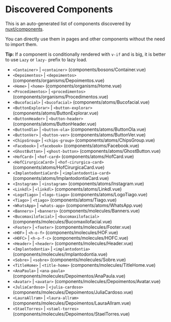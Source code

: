# Discovered Components

This is an auto-generated list of components discovered by [nuxt/components](https://github.com/nuxt/components).

You can directly use them in pages and other components without the need to import them.

**Tip:** If a component is conditionally rendered with `v-if` and is big, it is better to use `Lazy` or `lazy-` prefix to lazy load.

- `<Container>` | `<container>` (components/bosons/Container.vue)
- `<Depoimentos>` | `<depoimentos>` (components/organisms/Depoimentos.vue)
- `<Home>` | `<home>` (components/organisms/Home.vue)
- `<Procedimentos>` | `<procedimentos>` (components/organisms/Procedimentos.vue)
- `<Bucofacial>` | `<bucofacial>` (components/atoms/Bucofacial.vue)
- `<ButtonExplorar>` | `<button-explorar>` (components/atoms/ButtonExplorar.vue)
- `<ButtonHeader>` | `<button-header>` (components/atoms/ButtonHeader.vue)
- `<ButtonOla>` | `<button-ola>` (components/atoms/ButtonOla.vue)
- `<ButtonVer>` | `<button-ver>` (components/atoms/ButtonVer.vue)
- `<ChipsGroup>` | `<chips-group>` (components/atoms/ChipsGroup.vue)
- `<Facebook>` | `<facebook>` (components/atoms/Facebook.vue)
- `<GhostButton>` | `<ghost-button>` (components/atoms/GhostButton.vue)
- `<HofCard>` | `<hof-card>` (components/atoms/HofCard.vue)
- `<HofCirurgicaCard>` | `<hof-cirurgica-card>` (components/atoms/HofCirurgicaCard.vue)
- `<ImplantodontiaCard>` | `<implantodontia-card>` (components/atoms/ImplantodontiaCard.vue)
- `<Instagram>` | `<instagram>` (components/atoms/Instagram.vue)
- `<Linkdl>` | `<linkdl>` (components/atoms/Linkdl.vue)
- `<LogoTiago>` | `<logo-tiago>` (components/atoms/LogoTiago.vue)
- `<Tiago>` | `<tiago>` (components/atoms/Tiago.vue)
- `<WhatsApp>` | `<whats-app>` (components/atoms/WhatsApp.vue)
- `<Banners>` | `<banners>` (components/molecules/Banners.vue)
- `<Bucomaxilofacial>` | `<bucomaxilofacial>` (components/molecules/Bucomaxilofacial.vue)
- `<Footer>` | `<footer>` (components/molecules/Footer.vue)
- `<HOF>` | `<h-o-f>` (components/molecules/HOF.vue)
- `<HOFC>` | `<h-o-f-c>` (components/molecules/HOFC.vue)
- `<Header>` | `<header>` (components/molecules/Header.vue)
- `<Implantodontia>` | `<implantodontia>` (components/molecules/Implantodontia.vue)
- `<Sobre>` | `<sobre>` (components/molecules/Sobre.vue)
- `<TitleHome>` | `<title-home>` (components/molecules/TitleHome.vue)
- `<AnaPaula>` | `<ana-paula>` (components/molecules/Depoimentos/AnaPaula.vue)
- `<Avatar>` | `<avatar>` (components/molecules/Depoimentos/Avatar.vue)
- `<JuliaCardoso>` | `<julia-cardoso>` (components/molecules/Depoimentos/JuliaCardoso.vue)
- `<LauraAllram>` | `<laura-allram>` (components/molecules/Depoimentos/LauraAllram.vue)
- `<StaelTorres>` | `<stael-torres>` (components/molecules/Depoimentos/StaelTorres.vue)
